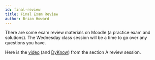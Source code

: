 ```yaml
---
id: final-review
title: Final Exam Review
author: Brian Howard
---
```


There are some exam review materials on Moodle (a practice exam and solutions). The Wednesday class session will be a time to go over any questions you have.

Here is the [video](https://drive.google.com/file/d/1FBkeW1uA5d2q6J6kYvxRr2mQBW8QuGbA/view) (and [DyKnow](https://drive.google.com/open?id=104CLbzZq4Y-o1ymTXO1qcd_cqRcAZKkM)) from the section A review session.